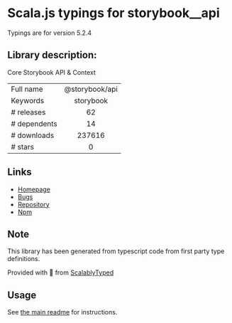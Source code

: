 
# Scala.js typings for storybook__api

Typings are for version 5.2.4

## Library description:
Core Storybook API & Context

|                    |                 |
| ------------------ | :-------------: |
| Full name          | @storybook/api |
| Keywords           | storybook |
| # releases         | 62 |
| # dependents       | 14 |
| # downloads        | 237616 |
| # stars            | 0 |

## Links
- [Homepage](https://github.com/storybookjs/storybook/tree/master/lib/api)
- [Bugs](https://github.com/storybookjs/storybook/issues)
- [Repository](https://github.com/storybookjs/storybook)
- [Npm](https://www.npmjs.com/package/%40storybook%2Fapi)
    


## Note
This library has been generated from typescript code from first party type definitions.

Provided with :purple_heart: from [ScalablyTyped](https://github.com/oyvindberg/ScalablyTyped)

## Usage
See [the main readme](../../readme.md) for instructions.


